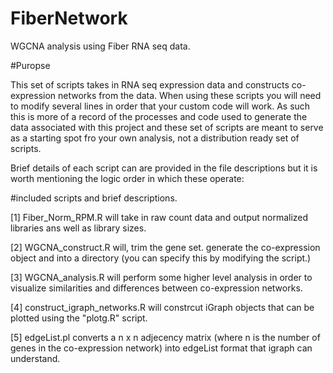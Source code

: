 FiberNetwork
============

WGCNA analysis using Fiber RNA seq data.

#Puropse

This set of scripts takes in RNA seq expression data and constructs co-expression networks from the data. When using these scripts you will need to modify several lines in order that your custom code will work. As such this is more of a record of the processes and code used to generate the data associated with this project and these set of scripts are meant to serve as a starting spot fro your own analysis, not a distribution ready set of scripts.

Brief details of each script can are provided in the file descriptions but it is worth mentioning the logic order in which these operate:

#included scripts and brief descriptions.

[1] Fiber_Norm_RPM.R will take in raw count data and output normalized libraries ans well as library sizes.

[2] WGCNA_construct.R will, trim the gene set. generate the co-expression object and into a directory (you can specify this by modifying the script.)

[3] WGCNA_analysis.R will perform some higher level analysis in order to visualize similarities and differences between co-expression networks.

[4] construct_igraph_networks.R will constrcut iGraph objects that can be plotted using the "plotg.R" script.

[5] edgeList.pl converts a n x n adjecency matrix (where n is the number of genes in the co-expression network) into edgeList format that igraph can understand.
